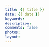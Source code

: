 ```yaml
---
title: {{ title }}
date: {{ date }}
keywords: 
description: 
comments: false
photos:
layout: 
---
```

